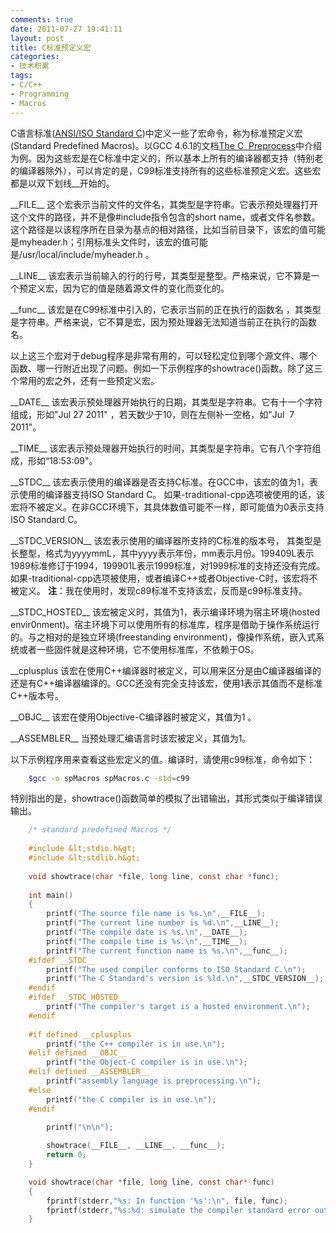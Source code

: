 ```yaml
---
comments: true
date: 2011-07-27 19:41:11
layout: post
title: C标准预定义宏
categories:
- 技术积累
tags:
- C/C++
- Programming
- Macros
---
```


C语言标准([ANSI/ISO Standard C](http://c-faq.com/ansi/index.html))中定义一些了宏命令，称为标准预定义宏(Standard Predefined Macros)。以GCC 4.6.1的文档[The C  Preprocess](http://gcc.gnu.org/onlinedocs/gcc-4.6.1/cpp/Standard-Predefined-Macros.html)中介绍为例。因为这些宏是在C标准中定义的，所以基本上所有的编译器都支持（特别老的编译器除外），可以肯定的是，C99标准支持所有的这些标准预定义宏。这些宏都是以双下划线\_\_开始的。
<!-- more -->
\_\_FILE\_\_
这个宏表示当前文件的文件名，其类型是字符串。它表示预处理器打开这个文件的路径，并不是像#include指令包含的short name，或者文件名参数。这个路径是以该程序所在目录为基点的相对路径，比如当前目录下，该宏的值可能是myheader.h；引用标准头文件时，该宏的值可能是/usr/local/include/myheader.h 。

\_\_LINE\_\_
该宏表示当前输入的行的行号，其类型是整型。严格来说，它不算是一个预定义宏，因为它的值是随着源文件的变化而变化的。

\_\_func\_\_
该宏是在C99标准中引入的，它表示当前的正在执行的函数名 ，其类型是字符串。严格来说，它不算是宏，因为预处理器无法知道当前正在执行的函数名。

以上这三个宏对于debug程序是非常有用的，可以轻松定位到哪个源文件、哪个函数、哪一行附近出现了问题。例如一下示例程序的showtrace()函数。除了这三个常用的宏之外，还有一些预定义宏。

\_\_DATE\_\_
该宏表示预处理器开始执行的日期，其类型是字符串。它有十一个字符组成，形如"Jul 27 2011" ，若天数少于10，则在左侧补一空格，如"Jul  7 2011"。

\_\_TIME\_\_
该宏表示预处理器开始执行的时间，其类型是字符串。它有八个字符组成，形如“18:53:09"。

\_\_STDC\_\_
该宏表示使用的编译器是否支持C标准。在GCC中，该宏的值为1，表示使用的编译器支持ISO Standard C。 如果-traditional-cpp选项被使用的话，该宏将不被定义。在非GCC环境下，其具体数值可能不一样，即可能值为0表示支持ISO Standard C。

\_\_STDC\_VERSION\_\_
该宏表示使用的编译器所支持的C标准的版本号， 其类型是长整型，格式为yyyymmL，其中yyyy表示年份，mm表示月份。199409L表示1989标准修订于1994，199901L表示1999标准，对1999标准的支持还没有完成。如果-traditional-cpp选项被使用，或者编译C++或者Objective-C时，该宏将不被定义。
**注**：我在使用时，发现c89标准不支持该宏，反而是c99标准支持。

\_\_STDC\_HOSTED\_\_
该宏被定义时，其值为1，表示编译环境为宿主环境(hosted envir0nment)。宿主环境下可以使用所有的标准库，程序是借助于操作系统运行的。与之相对的是独立环境(freestanding environment)，像操作系统，嵌入式系统或者一些固件就是这种环境，它不使用标准库，不依赖于OS。

\_\_cplusplus
该宏在使用C++编译器时被定义，可以用来区分是由C编译器编译的还是有C++编译器编译的。GCC还没有完全支持该宏，使用1表示其值而不是标准C++版本号。

\_\_OBJC\_\_
该宏在使用Objective-C编译器时被定义，其值为1 。

\_\_ASSEMBLER\_\_
当预处理汇编语言时该宏被定义，其值为1。

以下示例程序用来查看这些宏定义的值。编译时，请使用c99标准，命令如下：
``` bash
    $gcc -o spMacros spMacros.c -std=c99
```
特别指出的是，showtrace()函数简单的模拟了出错输出，其形式类似于编译错误输出。
``` c
    /* standard predefined Macros */
    
    #include &lt;stdio.h&gt;
    #include &lt;stdlib.h&gt;
    
    void showtrace(char *file, long line, const char *func);
    
    int main()
    {
        printf("The source file name is %s.\n",__FILE__);
        printf("The current line number is %d.\n",__LINE__);
        printf("The compile date is %s.\n",__DATE__);
        printf("The compile time is %s.\n",__TIME__);
        printf("The current function name is %s.\n",__func__);
    #ifdef __STDC__
        printf("The used compiler conforms to ISO Standard C.\n");
        printf("The C Standard's version is %ld.\n",__STDC_VERSION__);
    #endif
    #ifdef __STDC_HOSTED__
        printf("The compiler's target is a hosted environment.\n");
    #endif
        
    #if defined __cplusplus
        printf("the C++ compiler is in use.\n");
    #elif defined __OBJC__
        printf("the Object-C compiler is in use.\n");
    #elif defined __ASSEMBLER__
        printf("assembly language is preprocessing.\n");
    #else
        printf("the C compiler is in use.\n");
    #endif
        
        printf("\n\n");

        showtrace(__FILE__, __LINE__, __func__);
        return 0;
    }

    void showtrace(char *file, long line, const char* func)
    {
        fprintf(stderr,"%s: In function '%s':\n", file, func);
        fprintf(stderr,"%s:%d: simulate the compiler standard error output.\n", file, line);
    }
```    
